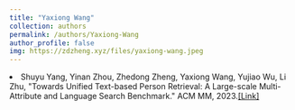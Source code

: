 ```yaml
---
title: "Yaxiong Wang"
collection: authors
permalink: /authors/Yaxiong-Wang
author_profile: false
img: https://zdzheng.xyz/files/yaxiong-wang.jpeg
---
```

 <li> Shuyu Yang,  Yinan Zhou,  Zhedong Zheng,  Yaxiong Wang,  Yujiao Wu,  Li Zhu, &quot;Towards Unified Text-based Person Retrieval: A Large-scale Multi-Attribute and Language Search Benchmark.&quot; ACM MM, 2023.<a href='https://zdzheng.xyz/publication/Towards-2023'>[Link]</a> </li>